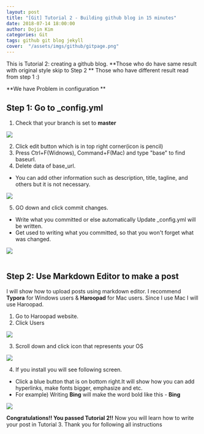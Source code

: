 ```yaml
---
layout: post
title: "[Git] Tutorial 2 - Building github blog in 15 minutes"
date: 2018-07-14 18:00:00
author: Dojin Kim
categories: Git
tags: github git blog jekyll
cover:  "/assets/imgs/github/gitpage.png"
---
```


This is Tutorial 2: creating a github blog. **Those who do have same result with original style skip to Step 2 ** Those who have different result read from step 1 :)


**We have Problem in configuration **

<h2>Step 1: Go to _config.yml</h2>


1) Check that your branch is set to **master**<br>
<img src="{{ site.baseurl }}/assets/imgs/github/master.png"/>



2) Click edit button which is in top right corner(icon is pencil)<br>
3) Press Ctrl+F(Widnows), Command+F(Mac) and type "base" to find baseurl.<br>
4) Delete data of base_url.
- You can add other information such as description, title, tagline, and others but it is not necessary.<br>
<img src="{{ site.baseurl }}/assets/imgs/github/base.png"/>


5) GO down and click commit changes.
- Write what you committed or else automatically Update _config.yml will be written.
- Get used to writing what you committed, so that you won't forget what was changed.


<img src="{{ site.baseurl }}/assets/imgs/github/commit.png"/>
<br><br>

<h2>Step 2: Use Markdown Editor to make a post</h2>

I will show how to upload posts using markdown editor. I recommend **Typora** for Windows users & **Haroopad** for Mac users. Since I use Mac I will use Haroopad.<br>

1) Go to Haroopad website.<br>
2) Click Users<br>
<img src="{{ site.baseurl }}/assets/imgs/github/users.png"/>



3) Scroll down and click icon that represents your OS
<img src="{{ site.baseurl }}/assets/imgs/github/os.png"/>


4) If you install you will see following screen.
- Click a blue button that is on bottom right.It will show how you can add hyperlinks, make fonts bigger, emphasize and etc.
- For example) Writing ******Bing****** will make the word bold like this - **Bing**
<img src="{{ site.baseurl }}/assets/imgs/github/hpad.png"/>


**Congratulations!! You passed Tutorial 2!!** Now you will learn how to write your post in Tutorial 3. Thank you for following all instructions
